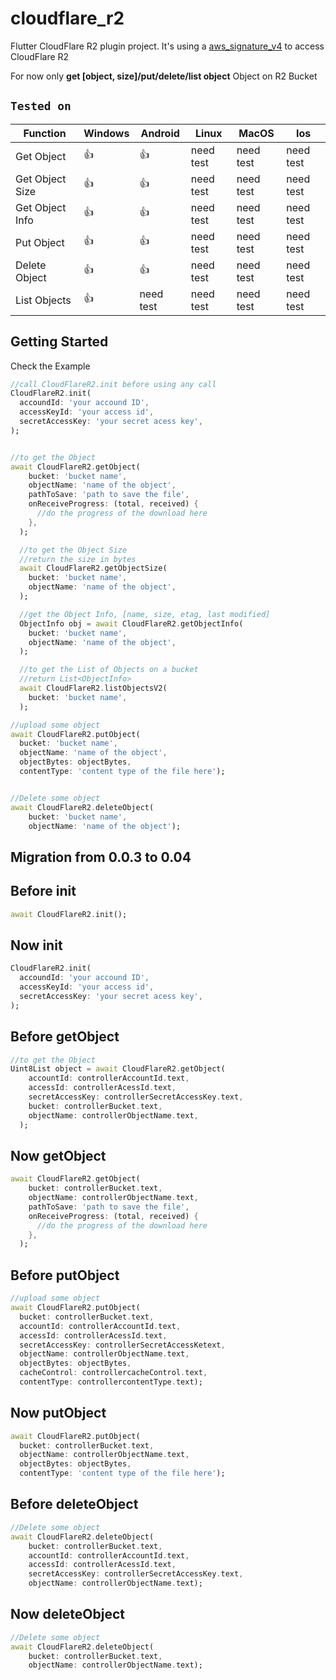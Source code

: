 # cloudflare_r2

Flutter CloudFlare R2 plugin project. It's using a [aws_signature_v4](https://pub.dev/packages/aws_signature_v4) to access CloudFlare R2

For now only **get [object, size]/put/delete/list object** Object on R2 Bucket

## `Tested on`


| Function          | Windows       | Android       | Linux    | MacOS    | Ios    |
| ----------        | ----------- | ----------- | ----------- | ----------- | ----------- |
| Get Object        | 👍 | 👍       | need test | need test | need test |
| Get Object Size   | 👍 | 👍       |  need test | need test | need test |
| Get Object Info   | 👍 | 👍       |  need test | need test | need test |
| Put Object        | 👍 | 👍       | need test | need test | need test |
| Delete Object     | 👍 | 👍       | need test | need test | need test |
| List Objects      | 👍 | need test | need test | need test | need test |

## Getting Started

Check the Example

```dart
//call CloudFlareR2.init before using any call
CloudFlareR2.init(
  accoundId: 'your accound ID',
  accessKeyId: 'your access id', 
  secretAccessKey: 'your secret acess key',   
);


//to get the Object
await CloudFlareR2.getObject(
    bucket: 'bucket name',
    objectName: 'name of the object',
    pathToSave: 'path to save the file',
    onReceiveProgress: (total, received) {
      //do the progress of the download here
    },
  );

  //to get the Object Size
  //return the size in bytes
  await CloudFlareR2.getObjectSize(
    bucket: 'bucket name',
    objectName: 'name of the object',
  );

  //get the Object Info, [name, size, etag, last modified]
  ObjectInfo obj = await CloudFlareR2.getObjectInfo(
    bucket: 'bucket name',
    objectName: 'name of the object',
  );

  //to get the List of Objects on a bucket
  //return List<ObjectInfo>
  await CloudFlareR2.listObjectsV2(
    bucket: 'bucket name',
  );

//upload some object
await CloudFlareR2.putObject(
  bucket: 'bucket name',
  objectName: 'name of the object',
  objectBytes: objectBytes,
  contentType: 'content type of the file here');


//Delete some object
await CloudFlareR2.deleteObject(
    bucket: 'bucket name',
    objectName: 'name of the object');
```

## Migration from 0.0.3 to 0.04

## Before init

```dart
await CloudFlareR2.init();
```

## Now init

```dart
CloudFlareR2.init(
  accoundId: 'your accound ID',
  accessKeyId: 'your access id', 
  secretAccessKey: 'your secret acess key',   
);
```

## Before getObject

```dart
//to get the Object
Uint8List object = await CloudFlareR2.getObject(
    accountId: controllerAccountId.text,
    accessId: controllerAcessId.text,
    secretAccessKey: controllerSecretAccessKey.text,
    bucket: controllerBucket.text,
    objectName: controllerObjectName.text,
  );
```

## Now getObject

```dart
await CloudFlareR2.getObject(
    bucket: controllerBucket.text,
    objectName: controllerObjectName.text,
    pathToSave: 'path to save the file',
    onReceiveProgress: (total, received) {
      //do the progress of the download here
    },
  );
```

## Before putObject

```dart
//upload some object
await CloudFlareR2.putObject(
  bucket: controllerBucket.text,
  accountId: controllerAccountId.text,
  accessId: controllerAcessId.text,
  secretAccessKey: controllerSecretAccessKetext,
  objectName: controllerObjectName.text,
  objectBytes: objectBytes,
  cacheControl: controllercacheControl.text,
  contentType: controllercontentType.text);
```

## Now putObject

```dart
await CloudFlareR2.putObject(
  bucket: controllerBucket.text,
  objectName: controllerObjectName.text,
  objectBytes: objectBytes,
  contentType: 'content type of the file here');
```

## Before deleteObject

```dart
//Delete some object
await CloudFlareR2.deleteObject(
    bucket: controllerBucket.text,
    accountId: controllerAccountId.text,
    accessId: controllerAcessId.text,
    secretAccessKey: controllerSecretAccessKey.text,
    objectName: controllerObjectName.text);
```

## Now deleteObject

```dart
//Delete some object
await CloudFlareR2.deleteObject(
    bucket: controllerBucket.text,
    objectName: controllerObjectName.text);
```
